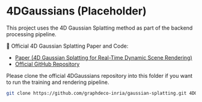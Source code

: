 # 4DGaussians (Placeholder)

This project uses the 4D Gaussian Splatting method as part of the backend processing pipeline.

🔗 Official 4D Gaussian Splatting Paper and Code:
- [Paper (4D Gaussian Splatting for Real-Time Dynamic Scene Rendering)](https://4dgs.github.io/)
- [Official GitHub Repository](https://github.com/graphdeco-inria/gaussian-splatting)

Please clone the official 4DGaussians repository into this folder if you want to run the training and rendering pipeline.

```bash
git clone https://github.com/graphdeco-inria/gaussian-splatting.git 4DGaussians
